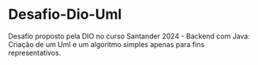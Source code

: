 ﻿# Desafio-Dio-Uml
Desafio proposto pela DIO no curso Santander 2024 - Backend com Java: Criação de um Uml e um algoritmo simples apenas para fins representativos.
